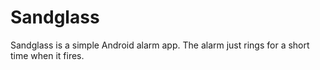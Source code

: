 # Sandglass

Sandglass is a simple Android alarm app. The alarm just rings for a short time when it fires.
